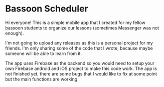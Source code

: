 # Bassoon Scheduler
Hi everyone! This is a simple mobile app that I created for my fellow bassoon students to organize our lessons (sometimes Messenger was not enough).

I'm not going to upload any releases as this is a personal project for my friends. I'm only sharing some of the code that I wrote, because maybe someone will be able to learn from it.

The app uses Firebase as the backend so you would need to setup your own Firebase android and iOS project to make this code work. The app is not finished yet, there are some bugs that I would like to fix at some point but the main functions are working.
